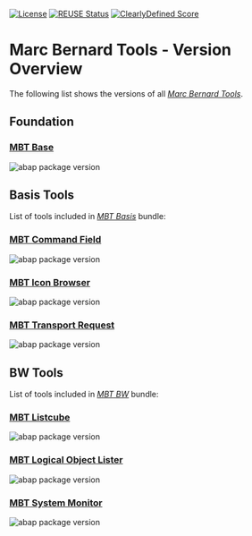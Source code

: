 [![License](https://img.shields.io/github/license/Marc-Bernard-Tools/Marc-Bernard-Tools-Versions)](LICENSE)
[![REUSE Status](https://api.reuse.software/badge/github.com/Marc-Bernard-Tools/Marc-Bernard-Tools-Versions)](https://api.reuse.software/info/github.com/Marc-Bernard-Tools/Marc-Bernard-Tools-Versions)
[![ClearlyDefined Score](https://img.shields.io/clearlydefined/score/git/github/marc-bernard-tools/marc-bernard-tools-versions/274c8486784d263d71fa2018ce689d50e622a421?label=ClearlyDefined%20Score)](https://clearlydefined.io/definitions/git/github/marc-bernard-tools/marc-bernard-tools-versions/274c8486784d263d71fa2018ce689d50e622a421)

# Marc Bernard Tools - Version Overview

The following list shows the versions of all [*Marc Bernard Tools*](https://marcbernardtools.com).

## Foundation

### [MBT Base](https://marcbernardtools.com/downloads/mbt-base)

![abap package version](https://img.shields.io/endpoint?url=https://shield.abap.space/version-shield-json/github/Marc-Bernard-Tools/Marc-Bernard-Tools-Versions/.apack-manifest.xml/dependencies/github.com/Marc-Bernard-Tools/MBT-Base&label=version&color=darkgray)

## Basis Tools

List of tools included in [*MBT Basis*](https://marcbernardtools.com/downloads/marc-bernard-tools-premium-basis) bundle:

### [MBT Command Field](https://marcbernardtools.com/downloads/mbt-command-field)

![abap package version](https://img.shields.io/endpoint?url=https://shield.abap.space/version-shield-json/github/Marc-Bernard-Tools/Marc-Bernard-Tools-Versions/.apack-manifest.xml/dependencies/github.com/Marc-Bernard-Tools/MBT-Command-Field&label=version&color=blue)

### [MBT Icon Browser](https://marcbernardtools.com/downloads/mbt-icon-browser)

![abap package version](https://img.shields.io/endpoint?url=https://shield.abap.space/version-shield-json/github/Marc-Bernard-Tools/Marc-Bernard-Tools-Versions/.apack-manifest.xml/dependencies/github.com/Marc-Bernard-Tools/MBT-Icon-Browser&label=version&color=blue)

### [MBT Transport Request](https://marcbernardtools.com/downloads/mbt-transport-request)

![abap package version](https://img.shields.io/endpoint?url=https://shield.abap.space/version-shield-json/github/Marc-Bernard-Tools/Marc-Bernard-Tools-Versions/.apack-manifest.xml/dependencies/github.com/Marc-Bernard-Tools/MBT-Transport-Request&label=version&color=blue)

## BW Tools

List of tools included in [*MBT BW*](https://marcbernardtools.com/downloads/marc-bernard-tools-premium-bw) bundle:

### [MBT Listcube](https://marcbernardtools.com/downloads/mbt-listcube)

![abap package version](https://img.shields.io/endpoint?url=https://shield.abap.space/version-shield-json/github/Marc-Bernard-Tools/Marc-Bernard-Tools-Versions/.apack-manifest.xml/dependencies/github.com/Marc-Bernard-Tools/MBT-Listcube&label=version&color=orange)

### [MBT Logical Object Lister](https://marcbernardtools.com/downloads/mbt-logical-object-lister)

![abap package version](https://img.shields.io/endpoint?url=https://shield.abap.space/version-shield-json/github/Marc-Bernard-Tools/Marc-Bernard-Tools-Versions/.apack-manifest.xml/dependencies/github.com/Marc-Bernard-Tools/MBT-Logical-Object-Lister&label=version&color=orange)

### [MBT System Monitor](https://marcbernardtools.com/downloads/mbt-system-monitor)

![abap package version](https://img.shields.io/endpoint?url=https://shield.abap.space/version-shield-json/github/Marc-Bernard-Tools/Marc-Bernard-Tools-Versions/.apack-manifest.xml/dependencies/github.com/Marc-Bernard-Tools/MBT-System-Monitor&label=version&color=orange)
